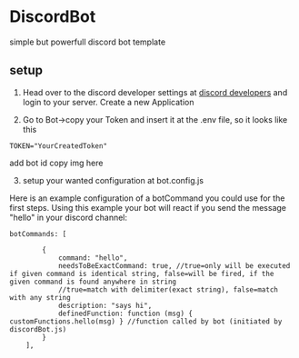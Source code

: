# DiscordBot
 simple but powerfull discord bot template



## setup

1. Head over to the discord developer settings at [discord developers](https://discord.com/login?redirect_to=%2Fdevelopers%2Fapplications) and login to your server.
Create a new Application

2. Go to Bot->copy your Token and insert it at the .env file, so it looks like this
```
TOKEN="YourCreatedToken"
```
add bot id copy img here

3. setup your wanted configuration at bot.config.js

Here is an example configuration of a botCommand you could use for the first steps. Using this example your bot will react if you send the message "hello" in your discord channel:

```
botCommands: [

        {
            command: "hello",
            needsToBeExactCommand: true, //true=only will be executed if given command is identical string, false=will be fired, if the given command is found anywhere in string
            //true=match with delimiter(exact string), false=match with any string
            description: "says hi",
            definedFunction: function (msg) { customFunctions.hello(msg) } //function called by bot (initiated by discordBot.js)
        }
    ],
```



